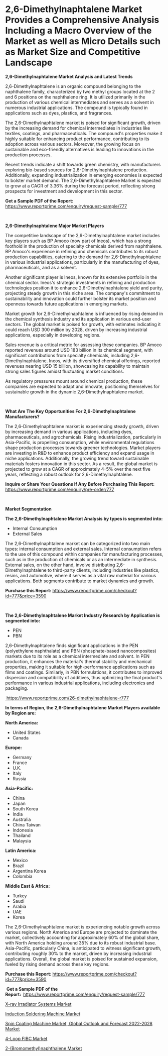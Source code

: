 <p><h1>2,6-Dimethylnaphtalene Market Provides a Comprehensive Analysis Including a Macro Overview of the Market as well as Micro Details such as Market Size and Competitive Landscape</h1></p><p><strong>2,6-Dimethylnaphtalene Market Analysis and Latest Trends</strong></p>
<p><p>2,6-Dimethylnaphtalene is an organic compound belonging to the naphthalene family, characterized by two methyl groups located at the 2 and 6 positions on the naphthalene ring. It is utilized primarily in the production of various chemical intermediates and serves as a solvent in numerous industrial applications. The compound is typically found in applications such as dyes, plastics, and fragrances.</p><p>The 2,6-Dimethylnaphtalene market is poised for significant growth, driven by the increasing demand for chemical intermediates in industries like textiles, coatings, and pharmaceuticals. The compound's properties make it highly suitable for enhancing product performance, contributing to its adoption across various sectors. Moreover, the growing focus on sustainable and eco-friendly alternatives is leading to innovations in the production processes.</p><p>Recent trends indicate a shift towards green chemistry, with manufacturers exploring bio-based sources for 2,6-Dimethylnaphtalene production. Additionally, expanding industrialization in emerging economies is expected to bolster market demand. The 2,6-Dimethylnaphtalene Market is expected to grow at a CAGR of 3.36% during the forecast period, reflecting strong prospects for investment and development in this sector.</p></p>
<p><strong>Get a Sample PDF of the Report:&nbsp;</strong> <a href="https://www.reportprime.com/enquiry/request-sample/777">https://www.reportprime.com/enquiry/request-sample/777</a></p>
<p>&nbsp;</p>
<p><strong>2,6-Dimethylnaphtalene Major Market Players</strong></p>
<p><p>The competitive landscape of the 2,6-Dimethylnaphtalene market includes key players such as BP Amoco (now part of Ineos), which has a strong foothold in the production of specialty chemicals derived from naphthalene. BP Amoco's experience in refining and chemicals contributes to its robust production capabilities, catering to the demand for 2,6-Dimethylnaphtalene in various industrial applications, particularly in the manufacturing of dyes, pharmaceuticals, and as a solvent.</p><p>Another significant player is Ineos, known for its extensive portfolio in the chemical sector. Ineos's strategic investments in refining and production technologies position it to enhance 2,6-Dimethylnaphtalene yield and purity, projecting steady growth in this niche area. The company's commitment to sustainability and innovation could further bolster its market position and openness towards future applications in emerging markets.</p><p>Market growth for 2,6-Dimethylnaphtalene is influenced by rising demand in the chemical synthesis industry and its application in various end-user sectors. The global market is poised for growth, with estimates indicating it could reach USD 300 million by 2028, driven by increasing industrial applications, especially in developing regions.</p><p>Sales revenue is a critical metric for assessing these companies. BP Amoco reported revenues around USD 183 billion in its chemical segment, with significant contributions from specialty chemicals, including 2,6-Dimethylnaphtalene. Ineos, with its diversified chemical offerings, reported revenues nearing USD 15 billion, showcasing its capability to maintain strong sales figures amidst fluctuating market conditions.</p><p>As regulatory pressures mount around chemical production, these companies are expected to adapt and innovate, positioning themselves for sustainable growth in the dynamic 2,6-Dimethylnaphtalene market.</p></p>
<p>&nbsp;</p>
<p><strong>What Are The Key Opportunities For 2,6-Dimethylnaphtalene Manufacturers?</strong></p>
<p><p>The 2,6-Dimethylnaphtalene market is experiencing steady growth, driven by increasing demand in various applications, including dyes, pharmaceuticals, and agrochemicals. Rising industrialization, particularly in Asia-Pacific, is propelling consumption, while environmental regulations shape production processes towards greener technologies. Market players are investing in R&D to enhance product efficiency and expand usage in niche applications. Additionally, the growing trend toward sustainable materials fosters innovation in this sector. As a result, the global market is projected to grow at a CAGR of approximately 4–5% over the next five years, reflecting a robust outlook for 2,6-Dimethylnaphtalene.</p></p>
<p><strong>Inquire or Share Your Questions If Any Before Purchasing This Report:</strong> <a href="https://www.reportprime.com/enquiry/pre-order/777">https://www.reportprime.com/enquiry/pre-order/777</a></p>
<p>&nbsp;</p>
<p><strong>Market Segmentation</strong></p>
<p><strong>The 2,6-Dimethylnaphtalene Market Analysis by types is segmented into:</strong></p>
<p><ul><li>Internal Consumption</li><li>External Sales</li></ul></p>
<p><p>The 2,6-Dimethylnaphtalene market can be categorized into two main types: internal consumption and external sales. Internal consumption refers to the use of this compound within companies for manufacturing processes, such as in the production of chemicals or as an intermediate in synthesis. External sales, on the other hand, involve distributing 2,6-Dimethylnaphtalene to third-party clients, including industries like plastics, resins, and automotive, where it serves as a vital raw material for various applications. Both segments contribute to market dynamics and growth.</p></p>
<p><strong>Purchase this Report:&nbsp;</strong><a href="https://www.reportprime.com/checkout?id=777&price=3590">https://www.reportprime.com/checkout?id=777&price=3590</a></p>
<p>&nbsp;</p>
<p><strong>The 2,6-Dimethylnaphtalene Market Industry Research by Application is segmented into:</strong></p>
<p><ul><li>PEN</li><li>PBN</li></ul></p>
<p><p>2,6-Dimethylnaphtalene finds significant applications in the PEN (polyethylene naphthalate) and PBN (phosphate-based nanocomposites) markets due to its role as a chemical intermediate and solvent. In PEN production, it enhances the material's thermal stability and mechanical properties, making it suitable for high-performance applications such as films and coatings. Similarly, in PBN formulations, it contributes to improved dispersion and compatibility of additives, thus optimizing the final product's performance in various industrial applications, including electronics and packaging.</p></p>
<p><a href="https://www.reportprime.com/26-dimethylnaphtalene-r777">&nbsp;https://www.reportprime.com/26-dimethylnaphtalene-r777</a></p>
<p><strong>In terms of Region, the 2,6-Dimethylnaphtalene Market Players available by Region are:</strong></p>
<p>
    <p> <strong> North America: </strong>
        <ul>
            <li>United States</li>
            <li>Canada</li>
        </ul>
        </p> 
    <p> <strong> Europe: </strong>
        <ul>
            <li>Germany</li>
            <li>France</li>
            <li>U.K.</li>
            <li>Italy</li>
            <li>Russia</li>
        </ul>
        </p> 
    <p> <strong> Asia-Pacific: </strong>
        <ul>
            <li>China</li>
            <li>Japan</li>
            <li>South Korea</li>
            <li>India</li>
            <li>Australia</li>
            <li>China Taiwan</li>
            <li>Indonesia</li>
            <li>Thailand</li>
            <li>Malaysia</li>
        </ul>
        </p> 
    <p> <strong> Latin America: </strong>
        <ul>
            <li>Mexico</li>
            <li>Brazil</li>
            <li>Argentina Korea</li>
            <li>Colombia</li>
        </ul>
        </p> 
    <p> <strong> Middle East & Africa: </strong>
        <ul>
            <li>Turkey</li>
            <li>Saudi</li>
            <li>Arabia</li>
            <li>UAE</li>
            <li>Korea</li>
        </ul>
    </p>
    </p>
<p><p>The 2,6-Dimethylnaphtalene market is experiencing notable growth across various regions. North America and Europe are projected to dominate the market, collectively accounting for approximately 60% of the global share, with North America holding around 35% due to its robust industrial base. Asia-Pacific, particularly China, is anticipated to witness significant growth, contributing roughly 30% to the market, driven by increasing industrial applications. Overall, the global market is poised for sustained expansion, fueled by rising demand across these key regions.</p></p>
<p><strong>Purchase this Report: </strong><a href="https://www.reportprime.com/checkout?id=777&price=3590">https://www.reportprime.com/checkout?id=777&price=3590</a></p>
<p>&nbsp;<strong>Get a Sample PDF of the Report:&nbsp;&nbsp;</strong><a href="https://www.reportprime.com/enquiry/request-sample/777">https://www.reportprime.com/enquiry/request-sample/777</a></p>
<p><strong></strong></p>
<p><p><a href="https://issuu.com/reportprime-2/docs/x-ray-irradiator-systems-market-siz_fa302497ccd5ce">X-ray Irradiator Systems Market</a></p><p><a href="https://medium.com/@lavernacole31/induction-soldering-machine-market-outlook-and-forecast-from-2024-to-2031-058d28b6030f">Induction Soldering Machine Market</a></p><p><a href="https://www.linkedin.com/pulse/spin-coating-machine-market-global-outlook-forecast-2022-2028-2yyvf?trackingId=375DJM3eSeyOBuAeQxMQQg%3D%3D">Spin Coating Machine Market, Global Outlook and Forecast 2022-2028 Market</a></p><p><a href="https://issuu.com/reportprime-2/docs/4-loop-fibc-market-size-2030.pptx_51fcf2e64f9103">4-Loop FIBC Market</a></p><p><a href="https://github.com/ashepherd82/Market-Research-Report-List-6/blob/main/2-bromomethylnaphthalene-market.md">2-(Bromomethyl)naphthalene Market</a></p></p>